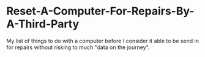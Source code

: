 # Reset-A-Computer-For-Repairs-By-A-Third-Party
My list of things to do with a computer before I consider it able to be send in for repairs without risking to much "data on the journey".
